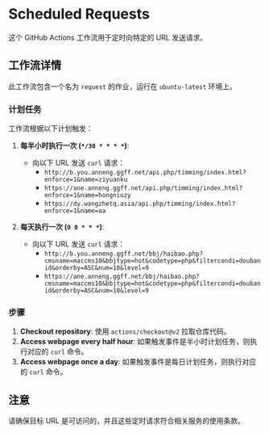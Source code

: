 # Scheduled Requests

这个 GitHub Actions 工作流用于定时向特定的 URL 发送请求。

## 工作流详情

此工作流包含一个名为 `request` 的作业，运行在 `ubuntu-latest` 环境上。

### 计划任务

工作流根据以下计划触发：

1.  **每半小时执行一次 (`*/30 * * * *`)**: 
    - 向以下 URL 发送 `curl` 请求：
        - `http://b.you.anneng.ggff.net/api.php/timming/index.html?enforce=1&name=ziyuanku`
        - `https://ane.anneng.ggff.net/api.php/timming/index.html?enforce=1&name=hongniuzy`
        - `https://dy.wangzhetq.asia/api.php/timming/index.html?enforce=1&name=aa`

2.  **每天执行一次 (`0 0 * * *`)**: 
    - 向以下 URL 发送 `curl` 请求：
        - `http://b.you.anneng.ggff.net/bbj/haibao.php?cmsname=maccms10&bbjtype=hot&codetype=php&filtercondi=doubanid&orderby=ASC&num=10&level=9`
        - `https://ane.anneng.ggff.net/bbj/haibao.php?cmsname=maccms10&bbjtype=hot&codetype=php&filtercondi=doubanid&orderby=ASC&num=10&level=9`

### 步骤

1.  **Checkout repository**: 使用 `actions/checkout@v2` 拉取仓库代码。
2.  **Access webpage every half hour**: 如果触发事件是半小时计划任务，则执行对应的 `curl` 命令。
3.  **Access webpage once a day**: 如果触发事件是每日计划任务，则执行对应的 `curl` 命令。

## 注意

请确保目标 URL 是可访问的，并且这些定时请求符合相关服务的使用条款。
